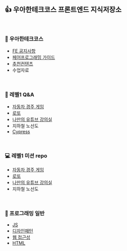 ## 👍 우아한테크코스 프론트엔드 지식저장소
<br />

### 🚀 우아한테크코스
- [FE 공지사항](https://github.com/woowacourse/fe-library/blob/main/Course/FrontEndNotice.md)
- [페어프로그래밍 가이드](https://github.com/woowacourse/fe-library/blob/main/Course/PairProgrammingGuide.md)
- [추천컨텐츠](https://github.com/woowacourse/fe-library/blob/main/Course/RecommendedContents.md)
- 수업자료
<br />

### 🚀 레벨1  Q&A

- [자동차 경주 게임](https://github.com/woowacourse/fe-library/blob/main/Q%26A/Level1/CarRacingGame.md)
- [로또](https://github.com/woowacourse/fe-library/blob/main/Q%26A/Level1/Lotto.md)
- [나만의 유튜브 강의실](https://github.com/woowacourse/fe-library/blob/main/Q&A/Level1/YoutubeClassroom.md)
- 지하철 노선도
- [Cypress](https://github.com/woowacourse/fe-library/blob/main/Q%26A/Level1/Cypress.md)
<br />

### 💻 레벨1 미션 repo
- [자동차 경주 게임](https://github.com/woowacourse/javascript-racingcar)
- [로또](https://github.com/woowacourse/javascript-lotto)
- [나만의 유튜브 강의실](https://github.com/woowacourse/javascript-youtube-classroom)
- 지하철 노선도
<br />

### 🚀 프로그래밍 일반
- [JS](https://github.com/woowacourse/fe-library/blob/main/Q%26A/etc/JavaScript.md)
- [디자인패턴](https://github.com/woowacourse/fe-library/blob/main/Q%26A/etc/DesignPattern.md)
- [웹 접근성](https://github.com/woowacourse/fe-library/blob/main/article/WebAccessibility.md)
- [HTML](https://github.com/woowacourse/fe-library/blob/main/article/HTML.md)
<br />
